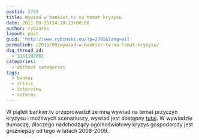 ```yaml
---
postid: 2785
title: Wywiad w bankier.tv na temat kryzysu
date: 2011-09-25T14:18:23+00:00
author: rybinski
layout: post
guid: 'http://www.rybinski.eu/?p=2785&lang=all'
permalink: /2011/09/wywiad-w-bankier-tv-na-temat-kryzysu/
dsq_thread_id:
  - 3161192061
categories:
  - without categories
tags:
  - banker
  - crisis
  - interview
  - reforms
---
```

W piątek bankier.tv przeprowadził ze mną wywiad na temat przyczyn kryzysu i możliwych scenariuszy, wywiad jest dostępny [tutaj](http://www.youtube.com/watch?v=0Dfyrsckiuo&feature=feedu). W wywiadzie tłumaczę, dlaczego nadchodzący ogólnoświatowy kryzys gospodarczy jest groźniejszy od tego w latach 2008-2009.
